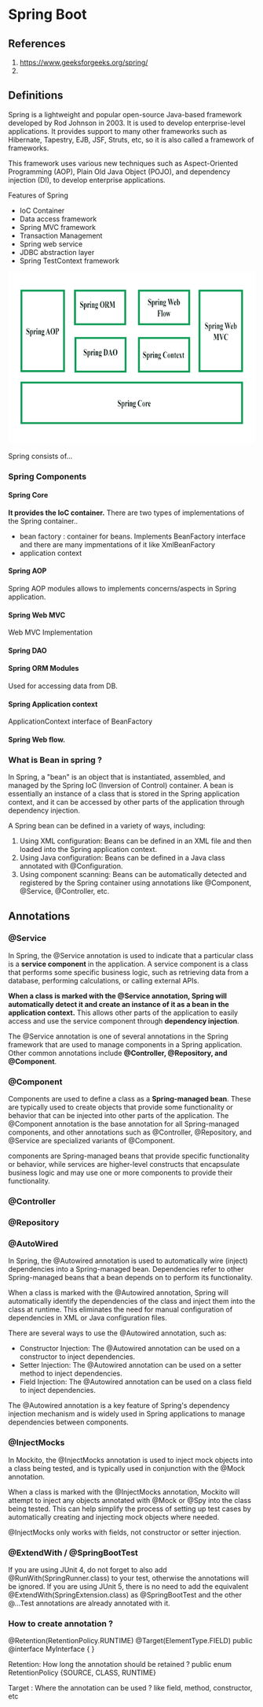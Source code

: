 # Spring Boot

## References
1. https://www.geeksforgeeks.org/spring/
2. 

## Definitions

Spring is a lightweight and popular open-source Java-based framework developed by Rod Johnson in 2003. It is used to develop enterprise-level applications. It provides support to many other frameworks such as Hibernate, Tapestry, EJB, JSF, Struts, etc, so it is also called a framework of frameworks. 

This framework uses various new techniques such as Aspect-Oriented Programming (AOP), Plain Old Java Object (POJO), and dependency injection (DI), to develop enterprise applications. 

Features of Spring
- IoC Container
- Data access framework
- Spring MVC framework
- Transaction Management
- Spring web service
- JDBC abstraction layer
- Spring TestContext framework

![Alt text](./assets/images/spring-core-components.png)

Spring consists of...
### Spring Components
#### Spring Core

**It provides the IoC container.**
There are two types of implementations of the Spring container..
- bean factory : container for beans. Implements BeanFactory interface and there are many impmentations of it like XmlBeanFactory 
- application context

#### Spring AOP
Spring AOP modules allows to implements concerns/aspects in Spring application.

#### Spring Web MVC
Web MVC Implementation

#### Spring DAO

#### Spring ORM Modules
Used for accessing data from DB. 

#### Spring Application context
ApplicationContext interface of BeanFactory

#### Spring Web flow. 



### What is Bean in spring ?
In Spring, a "bean" is an object that is instantiated, assembled, and managed by the Spring IoC (Inversion of Control) container. A bean is essentially an instance of a class that is stored in the Spring application context, and it can be accessed by other parts of the application through dependency injection.

A Spring bean can be defined in a variety of ways, including:

1. Using XML configuration: Beans can be defined in an XML file and then loaded into the Spring application context.
2. Using Java configuration: Beans can be defined in a Java class annotated with @Configuration.
3. Using component scanning: Beans can be automatically detected and registered by the Spring container using annotations like @Component, @Service, @Controller, etc.

## Annotations

### @Service
In Spring, the @Service annotation is used to indicate that a particular class is a **service component** in the application. A service component is a class that performs some specific business logic, such as retrieving data from a database, performing calculations, or calling external APIs.

**When a class is marked with the @Service annotation, Spring will automatically detect it and create an instance of it as a bean in the application context.** This allows other parts of the application to easily access and use the service component through **dependency injection**.

The @Service annotation is one of several annotations in the Spring framework that are used to manage components in a Spring application. Other common annotations include **@Controller, @Repository, and @Component**.

### @Component
Components are used to define a class as a **Spring-managed bean**. These are typically used to create objects that provide some functionality or behavior that can be injected into other parts of the application. The @Component annotation is the base annotation for all Spring-managed components, and other annotations such as @Controller, @Repository, and @Service are specialized variants of @Component.

components are Spring-managed beans that provide specific functionality or behavior, while services are higher-level constructs that encapsulate business logic and may use one or more components to provide their functionality.

### @Controller


### @Repository

### @AutoWired
In Spring, the @Autowired annotation is used to automatically wire (inject) dependencies into a Spring-managed bean. Dependencies refer to other Spring-managed beans that a bean depends on to perform its functionality.

When a class is marked with the @Autowired annotation, Spring will automatically identify the dependencies of the class and inject them into the class at runtime. This eliminates the need for manual configuration of dependencies in XML or Java configuration files.

There are several ways to use the @Autowired annotation, such as:

- Constructor Injection: The @Autowired annotation can be used on a constructor to inject dependencies.
- Setter Injection: The @Autowired annotation can be used on a setter method to inject dependencies.
- Field Injection: The @Autowired annotation can be used on a class field to inject dependencies.

The @Autowired annotation is a key feature of Spring's dependency injection mechanism and is widely used in Spring applications to manage dependencies between components.

### @InjectMocks
In Mockito, the @InjectMocks annotation is used to inject mock objects into a class being tested, and is typically used in conjunction with the @Mock annotation.

When a class is marked with the @InjectMocks annotation, Mockito will attempt to inject any objects annotated with @Mock or @Spy into the class being tested. This can help simplify the process of setting up test cases by automatically creating and injecting mock objects where needed.

@InjectMocks only works with fields, not constructor or setter injection. 

### @ExtendWith / @SpringBootTest
If you are using JUnit 4, do not forget to also add @RunWith(SpringRunner.class) to your test, otherwise the annotations will be ignored. If you are using JUnit 5, there is no need to add the equivalent @ExtendWith(SpringExtension.class) as @SpringBootTest and the other @…​Test annotations are already annotated with it.

### How to create annotation ?

@Retention(RetentionPolicy.RUNTIME)
@Target(ElementType.FIELD)
public @interface MyInterface {
} 

Retention: How long the annotation should be retained ?
public enum RetentionPolicy {SOURCE, CLASS, RUNTIME}

Target : Where the annotation can be used ? like field, method, constructor, etc

